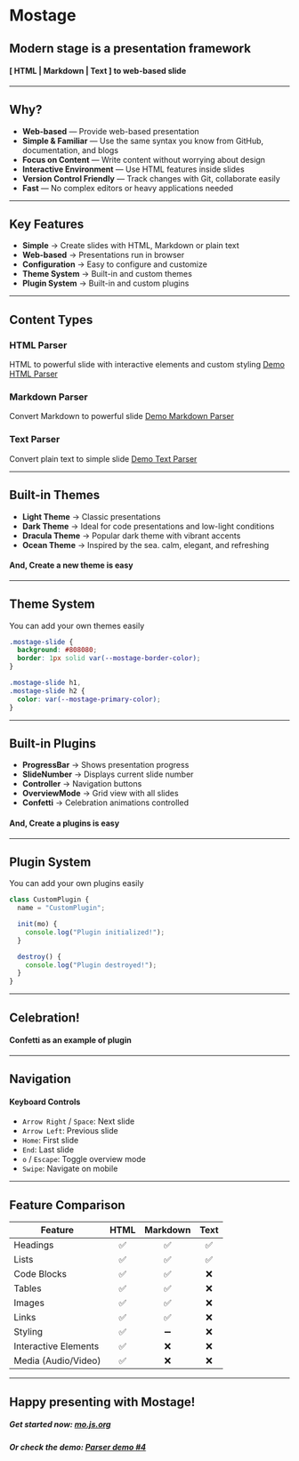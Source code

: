 # Mostage

## Modern stage is a presentation framework

#### [ HTML | Markdown | Text ] to web-based slide

---

## Why?

- **Web-based** — Provide web-based presentation
- **Simple & Familiar** — Use the same syntax you know from GitHub, documentation, and blogs
- **Focus on Content** — Write content without worrying about design
- **Interactive Environment** — Use HTML features inside slides
- **Version Control Friendly** — Track changes with Git, collaborate easily
- **Fast** — No complex editors or heavy applications needed

---

## Key Features

- **Simple** → Create slides with HTML, Markdown or plain text
- **Web-based** → Presentations run in browser
- **Configuration** → Easy to configure and customize
- **Theme System** → Built-in and custom themes
- **Plugin System** → Built-in and custom plugins

---

## Content Types

### HTML Parser

HTML to powerful slide with interactive elements and custom styling
[Demo HTML Parser](../html-demo/)

### Markdown Parser

Convert Markdown to powerful slide
[Demo Markdown Parser](../markdown-demo/)

### Text Parser

Convert plain text to simple slide
[Demo Text Parser](../text-demo/)

---

## Built-in Themes

- **Light Theme** → Classic presentations
- **Dark Theme** → Ideal for code presentations and low-light conditions
- **Dracula Theme** → Popular dark theme with vibrant accents
- **Ocean Theme** → Inspired by the sea. calm, elegant, and refreshing

#### And, Create a new theme is easy

---

## Theme System

You can add your own themes easily

```css
.mostage-slide {
  background: #808080;
  border: 1px solid var(--mostage-border-color);
}

.mostage-slide h1,
.mostage-slide h2 {
  color: var(--mostage-primary-color);
}
```

---

## Built-in Plugins

- **ProgressBar** → Shows presentation progress
- **SlideNumber** → Displays current slide number
- **Controller** → Navigation buttons
- **OverviewMode** → Grid view with all slides
- **Confetti** → Celebration animations controlled

#### And, Create a plugins is easy

---

## Plugin System

You can add your own plugins easily

```javascript
class CustomPlugin {
  name = "CustomPlugin";

  init(mo) {
    console.log("Plugin initialized!");
  }

  destroy() {
    console.log("Plugin destroyed!");
  }
}
```

---

<!-- confetti -->

## Celebration!

#### **Confetti** as an example of plugin

---

## Navigation

#### Keyboard Controls

- `Arrow Right` / `Space`: Next slide
- `Arrow Left`: Previous slide
- `Home`: First slide
- `End`: Last slide
- `o` / `Escape`: Toggle overview mode
- `Swipe`: Navigate on mobile

---

## Feature Comparison

| Feature              | HTML | Markdown | Text |
| -------------------- | :--: | :------: | :--: |
| Headings             |  ✅  |    ✅    |  ✅  |
| Lists                |  ✅  |    ✅    |  ✅  |
| Code Blocks          |  ✅  |    ✅    |  ❌  |
| Tables               |  ✅  |    ✅    |  ❌  |
| Images               |  ✅  |    ✅    |  ❌  |
| Links                |  ✅  |    ✅    |  ❌  |
| Styling              |  ✅  |    ➖    |  ❌  |
| Interactive Elements |  ✅  |    ❌    |  ❌  |
| Media (Audio/Video)  |  ✅  |    ❌    |  ❌  |

---

<!-- confetti -->

## Happy presenting with Mostage!

##### Get started now: [mo.js.org](https://mo.js.org)

##### Or check the demo: [Parser demo #4](#4)

